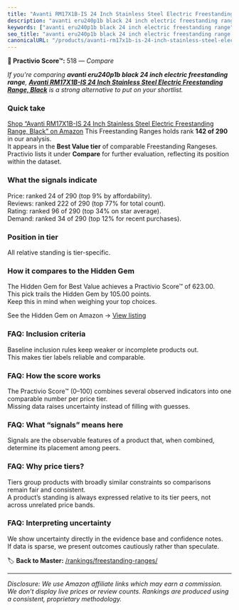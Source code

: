 ```yaml
---
title: "Avanti RM17X1B-IS 24 Inch Stainless Steel Electric Freestanding Range, Black"
description: "avanti eru240p1b black 24 inch electric freestanding range: Data-driven ranking using the Practivio Score™. Positioned by quality, value, demand, findability,…"
keywords: ["avanti eru240p1b black 24 inch electric freestanding range"]
seo_title: "avanti eru240p1b black 24 inch electric freestanding range — Compare (2025)"
canonicalURL: "/products/avanti-rm17x1b-is-24-inch-stainless-steel-electric-freestanding-range-black-B00QEUC7JM/"
---
```


**🛒 Practivio Score™:** 518 — _Compare_


*If you're comparing **avanti eru240p1b black 24 inch electric freestanding range**, **[Avanti RM17X1B-IS 24 Inch Stainless Steel Electric Freestanding Range, Black](https://www.amazon.com/dp/B00QEUC7JM?tag=practivio-20)** is a strong alternative to put on your shortlist.*
### Quick take
[Shop “Avanti RM17X1B-IS 24 Inch Stainless Steel Electric Freestanding Range, Black” on Amazon](https://www.amazon.com/dp/B00QEUC7JM?tag=practivio-20)
This Freestanding Ranges holds rank **142 of 290** in our analysis.  
It appears in the **Best Value tier** of comparable Freestanding Rangeses.  
Practivio lists it under **Compare** for further evaluation, reflecting its position within the dataset.

### What the signals indicate
Price: ranked 24 of 290 (top 9% by affordability).  
Reviews: ranked 222 of 290 (top 77% for total count).  
Rating: ranked 96 of 290 (top 34% on star average).  
Demand: ranked 34 of 290 (top 12% for recent purchases).

### Position in tier
All relative standing is tier-specific.

### How it compares to the Hidden Gem
The Hidden Gem for Best Value achieves a Practivio Score™ of 623.00.  
This pick trails the Hidden Gem by 105.00 points.  
Keep this in mind when weighing your top choices.  

See the Hidden Gem on Amazon → [View listing](https://www.amazon.com/dp/B09JKLY86J?tag=practivio-20)

### FAQ: Inclusion criteria
Baseline inclusion rules keep weaker or incomplete products out.  
This makes tier labels reliable and comparable.

### FAQ: How the score works
The Practivio Score™ (0–100) combines several observed indicators into one comparable number per price tier.  
Missing data raises uncertainty instead of filling with guesses.

### FAQ: What “signals” means here
Signals are the observable features of a product that, when combined, determine its placement among peers.

### FAQ: Why price tiers?
Tiers group products with broadly similar constraints so comparisons remain fair and consistent.  
A product’s standing is always expressed relative to its tier peers, not across unrelated price bands.

### FAQ: Interpreting uncertainty
We show uncertainty directly in the evidence base and confidence notes.  
If data is sparse, we present outcomes cautiously rather than speculate.

<!-- Missing template for Compare/CompareWithinPriceClass -->


🏷️ **Back to Master:** [/rankings/freestanding-ranges/](/rankings/freestanding-ranges/)

---
_Disclosure: We use Amazon affiliate links which may earn a commission. We don’t display live prices or review counts. Rankings are produced using a consistent, proprietary methodology._
